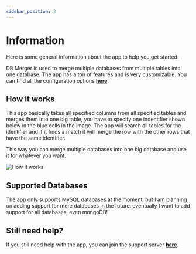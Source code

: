 ```yaml
---
sidebar_position: 2
---
```


# Information

Here is some general information about the app to help you get started.

DB Merger is used to merge multiple databases from multiple tables into one database. The app has a ton of features and is very customizable. You can find all the configuration options [**here**](/docs/dbmerger/configuration).

## How it works

This app basically takes all specified columns from all specified tables and merges them into one big table, you have to specify one indentifier shown below in the blue cells in the image. The app will search all tables for the identifier and if it finds a match it will merge the row with the other rows that have the same identifier.

This way you can merge multiple databases into one big database and use it for whatever you want.

![How it works](/img/dbmerger.png)

## Supported Databases

The app only supports MySQL databases at the moment, but I am planning on adding support for more databases in the future. eventually I want to add support for all databases, even mongoDB!

## Still need help?

If you still need help with the app, you can join the support server [**here**](https://discord.gg/5xEwm8e6Vy).
